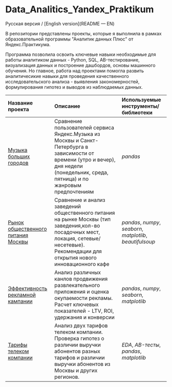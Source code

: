 # Data_Analitics_Yandex_Praktikum

Русская версия / [English version](README — EN)

В репозитории представлены проекты, которые я выполнила в рамках образовательной программы "Аналитик данных Плюс" от Яндекс.Практикума. 

Программа позволила освоить ключевые навыки необходимые для работы аналитиком данных - Python, SQL, AB-тестирование, визуализация данных и построение дашбордов, основы машинного обучения. Но главное, работа над проектами помогла развить аналитичесикие навыки для проведения качественного исследовательского анализа - выявления закономерностей, формулирования гипотез и выводов из наблюдаемых данных.


| Название проекта | Описание | Используемые инструменты/библиотеки | 
| :---------------------- | :---------------------- | :---------------------- |
|[Музыка больших городов](big_cities_music) | Сравнение пользователей сервиса Яндекс.Музыка из Москвы и Санкт-Петербурга в зависимости от времени (утро и вечер), дня недели (понедельник, среда, пятница) и по жанровым предпочтениям | *pandas* |
|[Рынок общественного питания Москвы](moscow_foodservice_industry) | Сравнение и анализ заведений общественного питания на рынке Москвы (тип заведения,кол-во посадочных мест, локация, сетевые/несетевые). Рекомендации для открытия нового инновационного кафе | *pandas*, *numpy*, *seaborn*, *matplotlib*, *beautifulsoup*|
| [Эффективность рекламной кампании](advertising_campaign_effectiveness) | Анализ различных канлов продвижения развлекательного приложения и оценка окупаемости рекламы. Расчет ключевых показателей - LTV, ROI, удержания и конверсии | *pandas*, *numpy*, *seaborn*, *matplotlib* |
|[Тарифы телеком компании](telecom_company_tariffs) | Анализ двух тарифов телеком компании. Проверка гипотез о различии выручки абонентов разных тарифов и различии выручки абонентов из Москвы и других регионов. | *EDA*, *AB-тесты*, *pandas*, *matplotlib* |
